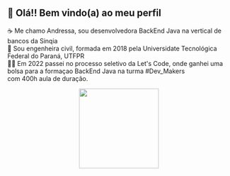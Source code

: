 ## 👋 Olá!! Bem vindo(a) ao meu perfil 


  ☕  Me chamo Andressa, sou desenvolvedora BackEnd Java na vertical de bancos da Sinqia </br>
  👷  Sou engenheira civil, formada em 2018 pela Universidate Tecnológica Federal do Paraná, UTFPR </br>
  👨‍🎓  Em 2022 passei no processo seletivo da Let's Code, onde ganhei uma bolsa para a formaçao BackEnd Java na turma #Dev_Makers</br>
       com 400h aula de duração.</br>

<div align="center">
  <a href="https://github.com/andressa-raffler">
  <img height="180em" src="https://github-readme-stats.vercel.app/api?username=andressa-raffler&show_icons=true&theme=dark&include_all_commits=true&count_private=true"/>
